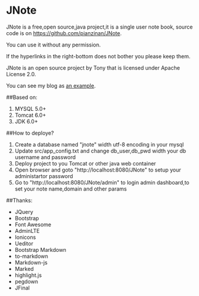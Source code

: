 # JNote

JNote is a free,open source,java project,it is a single user note book, source code is on https://github.com/pianzinan/JNote.

You can use it without any permission. 

If the hyperlinks in the right-bottom does not bother you please keep them.

JNote is an open source project by Tony that is licensed under Apache License 2.0.

You can see my blog as [an example](http://blog.itbiu.com").

##Based on:
1. MYSQL 5.0+
2. Tomcat 6.0+
3. JDK 6.0+

##How to deploye?
1.  Create a database named "jnote" width utf-8 encoding in your mysql
2.  Update src/app_config.txt and change db_user,db_pwd width your db username and password
3.  Deploy project to you Tomcat or other java web container
4.  Open browser and goto "http://localhost:8080/JNote" to setup your administartor password
5.  Go to "http://localhost:8080/JNote/admin" to login admin dashboard,to set your note name,domain and other params


##Thanks:
* JQuery
* Bootstrap
* Font Awesome
* AdminLTE
* Ionicons
* Ueditor
* Bootstrap Markdown
* to-markdown
* Markdown-js
* Marked
* highlight.js
* pegdown
* JFinal
